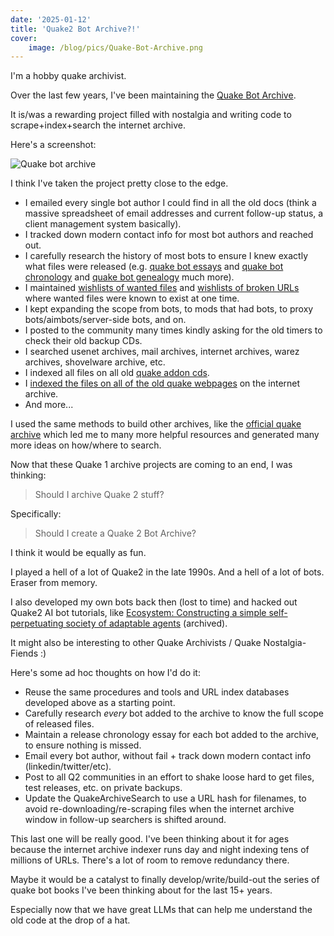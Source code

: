 ```yaml
---
date: '2025-01-12'
title: 'Quake2 Bot Archive?!'
cover:
    image: /blog/pics/Quake-Bot-Archive.png
---
```


I'm a hobby quake archivist.

Over the last few years, I've been maintaining the [Quake Bot Archive](https://github.com/Jason2Brownlee/QuakeBotArchive).

It is/was a rewarding project filled with nostalgia and writing code to scrape+index+search the internet archive.

Here's a screenshot:

![Quake bot archive](/blog/pics/Quake-Bot-Archive.png)

I think I've taken the project pretty close to the edge.

* I emailed every single bot author I could find in all the old docs (think a massive spreadsheet of email addresses and current follow-up status, a client management system basically).
* I tracked down modern contact info for most bot authors and reached out.
* I carefully research the history of most bots to ensure I knew exactly what files were released (e.g. [quake bot essays](https://github.com/Jason2Brownlee/QuakeBotArchive/blob/main/research/essays/README.md) and [quake bot chronology](https://github.com/Jason2Brownlee/QuakeBotArchive/blob/main/research/chronology.md) and [quake bot genealogy](https://github.com/Jason2Brownlee/QuakeBotArchive/blob/main/research/mindmap/QuakeBots.png) much more).
* I maintained [wishlists of wanted files](https://github.com/Jason2Brownlee/QuakeBotArchive/blob/main/research/wishlist.txt) and [wishlists of broken URLs](https://github.com/Jason2Brownlee/QuakeBotArchive/blob/main/research/wishlist_urls.txt) where wanted files were known to exist at one time.
* I kept expanding the scope from bots, to mods that had bots, to proxy bots/aimbots/server-side bots, and on.
* I posted to the community many times kindly asking for the old timers to check their old backup CDs.
* I searched usenet archives, mail archives, internet archives, warez archives, shovelware archive, etc.
* I indexed all files on all old [quake addon cds](https://quakediscs.com/).
* I [indexed the files on all of the old quake webpages](https://github.com/Jason2Brownlee/QuakeArchiveSearch) on the internet archive.
* And more...

I used the same methods to build other archives, like the [official quake archive](https://github.com/Jason2Brownlee/QuakeOfficialArchive) which led me to many more helpful resources and generated many more ideas on how/where to search.

Now that these Quake 1 archive projects are coming to an end, I was thinking:

> Should I archive Quake 2 stuff?

Specifically:

> Should I create a Quake 2 Bot Archive?

I think it would be equally as fun.

I played a hell of a lot of Quake2 in the late 1990s. And a hell of a lot of bots. Eraser from memory.

I also developed my own bots back then (lost to time) and hacked out Quake2 AI bot tutorials, like [Ecosystem: Constructing a simple self-perpetuating society of adaptable agents](https://web.archive.org/web/20080624004102/http://www.ict.swin.edu.au/personal/jbrownlee/other/ecosystem/index.html) (archived).

It might also be interesting to other Quake Archivists / Quake Nostalgia-Fiends :)

Here's some ad hoc thoughts on how I'd do it:

* Reuse the same procedures and tools and URL index databases developed above as a starting point.
* Carefully research _every_ bot added to the archive to know the full scope of released files.
* Maintain a release chronology essay for each bot added to the archive, to ensure nothing is missed.
* Email every bot author, without fail + track down modern contact info (linkedin/twitter/etc).
* Post to all Q2 communities in an effort to shake loose hard to get files, test releases, etc. on private backups.
* Update the QuakeArchiveSearch to use a URL hash for filenames, to avoid re-downloading/re-scraping files when the internet archive window in follow-up searchers is shifted around.

This last one will be really good. I've been thinking about it for ages because the internet archive indexer runs day and night indexing tens of millions of URLs. There's a lot of room to remove redundancy there.

Maybe it would be a catalyst to finally develop/write/build-out the series of quake bot books I've been thinking about for the last 15+ years.

Especially now that we have great LLMs that can help me understand the old code at the drop of a hat.




